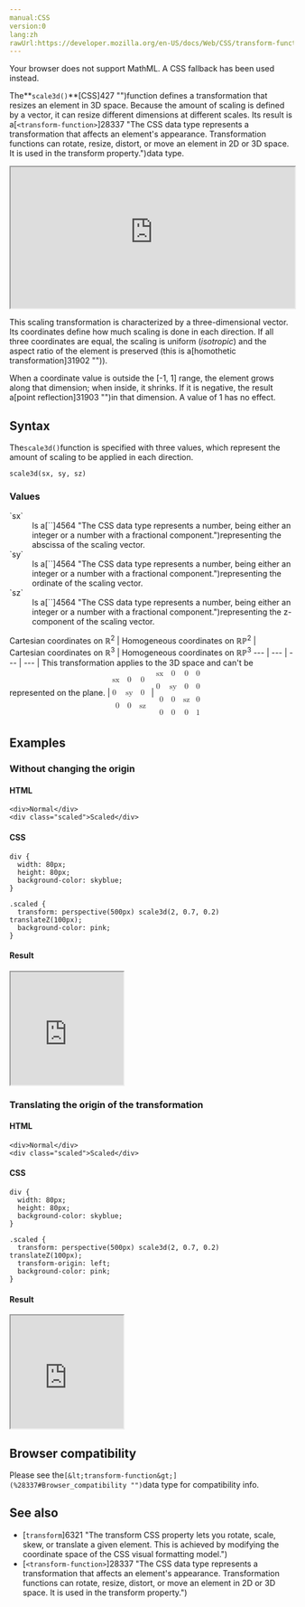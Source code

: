 ```yaml
---
manual:CSS
version:0
lang:zh
rawUrl:https://developer.mozilla.org/en-US/docs/Web/CSS/transform-function/scale3d
---
```






Your browser does not support MathML. A CSS fallback has been used instead.




The**`scale3d()`**[CSS]427 "")function defines a transformation that resizes an element in 3D space. Because the amount of scaling is defined by a vector, it can resize different dimensions at different scales. Its result is a[`<transform-function>`]28337 "The <transform-function> CSS data type represents a transformation that affects an element's appearance. Transformation functions can rotate, resize, distort, or move an element in 2D or 3D space. It is used in the transform property.")data type.

<iframe src='https://interactive-examples.mdn.mozilla.net/pages/css/function-scale3d.html' width='100%' height='250'></iframe>


This scaling transformation is characterized by a three-dimensional vector. Its coordinates define how much scaling is done in each direction. If all three coordinates are equal, the scaling is uniform (*isotropic*) and the aspect ratio of the element is preserved (this is a[homothetic transformation]31902 "")).



When a coordinate value is outside the [-1, 1] range, the element grows along that dimension; when inside, it shrinks. If it is negative, the result a[point reflection]31903 "")in that dimension. A value of 1 has no effect.


## Syntax<a name="Syntax"></a>


The`scale3d()`function is specified with three values, which represent the amount of scaling to be applied in each direction.


```
scale3d(sx, sy, sz)

```

### Values<a name="Values"></a>
<dl><dt id=''>`sx`</dt><dd>Is a[`<number>`]4564 "The <number> CSS data type represents a number, being either an integer or a number with a fractional component.")representing the abscissa of the scaling vector.</dd><dt id=''>`sy`</dt><dd>Is a[`<number>`]4564 "The <number> CSS data type represents a number, being either an integer or a number with a fractional component.")representing the ordinate of the scaling vector.</dd><dt id=''>`sz`</dt><dd>Is a[`<number>`]4564 "The <number> CSS data type represents a number, being either an integer or a number with a fractional component.")representing the z-component of the scaling vector.</dd></dl>
Cartesian coordinates on ℝ<sup>2</sup> | Homogeneous coordinates on ℝℙ<sup>2</sup> | Cartesian coordinates on ℝ<sup>3</sup> | Homogeneous coordinates on ℝℙ<sup>3</sup> 
 ---  |  ---  |  ---  |  ---  | 
This transformation applies to the 3D space and can&#39;t be represented on the plane. | <math><mfenced><mtable><mtr>sx<mtd>0</mtd><mtd>0</mtd></mtr><mtr>0<mtd>sy</mtd><mtd>0</mtd></mtr><mtr><mtd>0</mtd><mtd>0</mtd><mtd>sz</mtd></mtr></mtable></mfenced></math> | <math><mfenced><mtable><mtr>sx<mtd>0</mtd><mtd>0</mtd><mtd>0</mtd></mtr><mtr>0<mtd>sy</mtd><mtd>0</mtd><mtd>0</mtd></mtr><mtr><mtd>0</mtd><mtd>0</mtd><mtd>sz</mtd><mtd>0</mtd></mtr><mtr><mtd>0</mtd><mtd>0</mtd><mtd>0</mtd><mtd>1</mtd></mtr></mtable></mfenced></math> 


## Examples<a name="Examples"></a>

### Without changing the origin<a name="Without_changing_the_origin"></a>

#### HTML<a name="HTML"></a>

```
<div>Normal</div>
<div class="scaled">Scaled</div>
```

#### CSS<a name="CSS"></a>

```
div {
  width: 80px;
  height: 80px;
  background-color: skyblue;
}

.scaled {
  transform: perspective(500px) scale3d(2, 0.7, 0.2) translateZ(100px);
  background-color: pink;
}
```

#### Result<a name="Result"></a>


<iframe src='https://mdn.mozillademos.org/en-US/docs/Web/CSS/transform-function/scale3d$samples/Without_changing_the_origin?revision=1358401' width='200' height='200'></iframe>



### Translating the origin of the transformation<a name="Translating_the_origin_of_the_transformation"></a>

#### HTML<a name="HTML_2"></a>

```
<div>Normal</div>
<div class="scaled">Scaled</div>
```

#### CSS<a name="CSS_2"></a>

```
div {
  width: 80px;
  height: 80px;
  background-color: skyblue;
}

.scaled {
  transform: perspective(500px) scale3d(2, 0.7, 0.2) translateZ(100px);
  transform-origin: left;
  background-color: pink;
}
```

#### Result<a name="Result_2"></a>


<iframe src='https://mdn.mozillademos.org/en-US/docs/Web/CSS/transform-function/scale3d$samples/Translating_the_origin_of_the_transformation?revision=1358401' width='200' height='200'></iframe>



## Browser compatibility<a name="Browser_compatibility"></a>


Please see the`[&lt;transform-function&gt;](%28337#Browser_compatibility "")`data type for compatibility info.


## See also<a name="See_also"></a>

* [`transform`]6321 "The transform CSS property lets you rotate, scale, skew, or translate a given element. This is achieved by modifying the coordinate space of the CSS visual formatting model.")
* [`<transform-function>`]28337 "The <transform-function> CSS data type represents a transformation that affects an element's appearance. Transformation functions can rotate, resize, distort, or move an element in 2D or 3D space. It is used in the transform property.")



